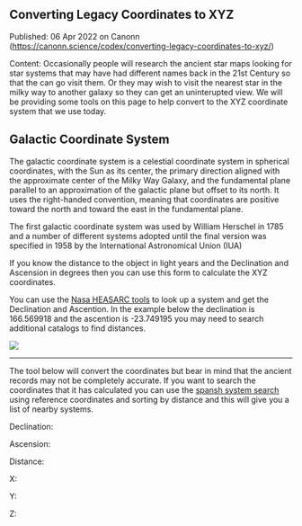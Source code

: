 ## Converting Legacy Coordinates to XYZ

Published: 06 Apr 2022 on Canonn (https://canonn.science/codex/converting-legacy-coordinates-to-xyz/)

Content: Occasionally people will research the ancient star maps looking for star systems that may have had different names back in the 21st Century so that the can go visit them. Or they may wish to visit the nearest star in the milky way to another galaxy so they can get an uninterupted view. We will be providing some tools on this page to help convert to the XYZ coordinate system that we use today.

## Galactic Coordinate System

The galactic coordinate system is a celestial coordinate system in spherical coordinates, with the Sun as its center, the primary direction aligned with the approximate center of the Milky Way Galaxy, and the fundamental plane parallel to an approximation of the galactic plane but offset to its north. It uses the right-handed convention, meaning that coordinates are positive toward the north and toward the east in the fundamental plane.

The first galactic coordinate system was used by William Herschel in 1785 and a number of different systems adopted until the final version was specified in 1958 by the International Astronomical Union (IUA)

If you know the distance to the object in light years and the Declination and Ascension in degrees then you can use this form to calculate the XYZ coordinates. 

You can use the [Nasa HEASARC tools](https://heasarc.gsfc.nasa.gov/cgi-bin/Tools/convcoord/convcoord.pl?CoordVal=Merope&amp;CoordType=J2000&amp;Resolver=GRB%2FSIMBAD%2BSesame%2FNED&amp;NoCache=on&amp;Epoch= "Nasa") to look up a system and get the Declination and Ascention. In the example below the declination is 166.569918 and the ascention is -23.749195 you may need to search additional catalogs to find distances. 

![](https://canonn.science/wp-content/uploads/2022/04/image.png)

* * *

The tool below will convert the coordinates but bear in mind that the ancient records may not be completely accurate. If you want to search the coordinates that it has calculated you can use the [spansh system search](https://spansh.co.uk/systems "Spansh") using reference coordinates and sorting by distance and this will give you a list of nearby systems. 

  Declination: 

  Ascension: 

  Distance: 

  X: 

  Y: 

  Z: